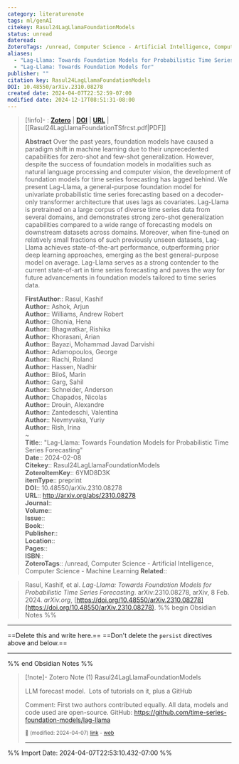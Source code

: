 ```yaml
---
category: literaturenote
tags: ml/genAI
citekey: Rasul24LagLlamaFoundationModels
status: unread
dateread: 
ZoteroTags: /unread, Computer Science - Artificial Intelligence, Computer Science - Machine Learning
aliases:
  - "Lag-Llama: Towards Foundation Models for Probabilistic Time Series Forecasting"
  - "Lag-Llama: Towards Foundation Models for"
publisher: ""
citation key: Rasul24LagLlamaFoundationModels
DOI: 10.48550/arXiv.2310.08278
created date: 2024-04-07T22:52:59-07:00
modified date: 2024-12-17T08:51:31-08:00
---
```


> [!info]- : [**Zotero**](zotero://select/library/items/6YMD8D3K)  | [**DOI**](https://doi.org/10.48550/arXiv.2310.08278)  | [**URL**](http://arxiv.org/abs/2310.08278) | [[Rasul24LagLlamaFoundationTSfrcst.pdf|PDF]]
>
> 
> **Abstract**
> Over the past years, foundation models have caused a paradigm shift in machine learning due to their unprecedented capabilities for zero-shot and few-shot generalization. However, despite the success of foundation models in modalities such as natural language processing and computer vision, the development of foundation models for time series forecasting has lagged behind. We present Lag-Llama, a general-purpose foundation model for univariate probabilistic time series forecasting based on a decoder-only transformer architecture that uses lags as covariates. Lag-Llama is pretrained on a large corpus of diverse time series data from several domains, and demonstrates strong zero-shot generalization capabilities compared to a wide range of forecasting models on downstream datasets across domains. Moreover, when fine-tuned on relatively small fractions of such previously unseen datasets, Lag-Llama achieves state-of-the-art performance, outperforming prior deep learning approaches, emerging as the best general-purpose model on average. Lag-Llama serves as a strong contender to the current state-of-art in time series forecasting and paves the way for future advancements in foundation models tailored to time series data.
> 
> 
> **FirstAuthor**:: Rasul, Kashif  
> **Author**:: Ashok, Arjun  
> **Author**:: Williams, Andrew Robert  
> **Author**:: Ghonia, Hena  
> **Author**:: Bhagwatkar, Rishika  
> **Author**:: Khorasani, Arian  
> **Author**:: Bayazi, Mohammad Javad Darvishi  
> **Author**:: Adamopoulos, George  
> **Author**:: Riachi, Roland  
> **Author**:: Hassen, Nadhir  
> **Author**:: Biloš, Marin  
> **Author**:: Garg, Sahil  
> **Author**:: Schneider, Anderson  
> **Author**:: Chapados, Nicolas  
> **Author**:: Drouin, Alexandre  
> **Author**:: Zantedeschi, Valentina  
> **Author**:: Nevmyvaka, Yuriy  
> **Author**:: Rish, Irina  
~    
> **Title**:: "Lag-Llama: Towards Foundation Models for Probabilistic Time Series Forecasting"  
> **Date**:: 2024-02-08  
> **Citekey**:: Rasul24LagLlamaFoundationModels  
> **ZoteroItemKey**:: 6YMD8D3K  
> **itemType**:: preprint  
> **DOI**:: 10.48550/arXiv.2310.08278  
> **URL**:: http://arxiv.org/abs/2310.08278  
> **Journal**::   
> **Volume**::   
> **Issue**::   
> **Book**::   
> **Publisher**::   
> **Location**::    
> **Pages**::   
> **ISBN**::   
> **ZoteroTags**:: /unread, Computer Science - Artificial Intelligence, Computer Science - Machine Learning
>**Related**:: 

> Rasul, Kashif, et al. _Lag-Llama: Towards Foundation Models for Probabilistic Time Series Forecasting_. arXiv:2310.08278, arXiv, 8 Feb. 2024. _arXiv.org_, [https://doi.org/10.48550/arXiv.2310.08278](https://doi.org/10.48550/arXiv.2310.08278).
%% begin Obsidian Notes %%
___
==Delete this and write here.==
==Don't delete the `persist` directives above and below.==
___
%% end Obsidian Notes %%

> [!note]- Zotero Note (1)
> Rasul24LagLlamaFoundationModels
> 
> LLM forecast model.  Lots of tutorials on it, plus a GitHub
> 
> Comment: First two authors contributed equally. All data, models and code used are open-source. GitHub: https://github.com/time-series-foundation-models/lag-llama
> 
> <small>📝️ (modified: 2024-04-07) [link](zotero://select/library/items/TC9IF9UG) - [web](http://zotero.org/users/60638/items/TC9IF9UG)</small>
>  
> ---




%% Import Date: 2024-04-07T22:53:10.432-07:00 %%
